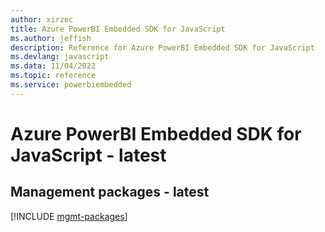 ```yaml
---
author: xirzec
title: Azure PowerBI Embedded SDK for JavaScript
ms.author: jeffish
description: Reference for Azure PowerBI Embedded SDK for JavaScript
ms.devlang: javascript
ms.data: 11/04/2022
ms.topic: reference
ms.service: powerbiembedded
---
```

# Azure PowerBI Embedded SDK for JavaScript - latest

## Management packages - latest
[!INCLUDE [mgmt-packages](powerbi-embedded-mgmt-index.md)]